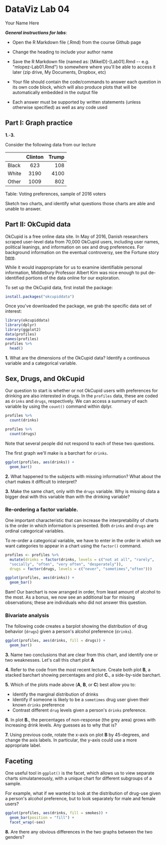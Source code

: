 # DataViz Lab 04
Your Name Here  

***General instructions for labs***: 

+  Open the R Markdown file (.Rmd) from the course Github page

+  Change the heading to include your author name

+  Save the R Markdown file (named as:  [MikeID]-[Lab01].Rmd -- e.g. "mlopez-Lab01.Rmd") to somewhere where you'll be able to access it later (zip drive, My Documents, Dropbox, etc)

+  Your file should contain the code/commands to answer each question in its own code block, which will also produce plots that will be automatically embedded in the output file

+  Each answer must be supported by written statements (unless otherwise specified) as well as any code used

## Part I: Graph practice

**1.**-**3.**

Consider the following data from our lecture


|    | Clinton | Trump|
| :------------ | :-----------: | -------------------: |
| Black| 623| 108 |
| White| 3190| 4100|
| Other| 1009  | 802|

Table: Voting preferences, sample of 2016 voters

Sketch two charts, and identify what questions those charts are able and unable to answer.


## Part II: OkCupid data

OkCupid is a free online data site. In May of 2016, Danish researchers scraped user-level data from 70,000 OkCupid users, including user names, political leanings, and information on sex and drug preferences. For background information on the eventual controversy, see the Fortune story [here](http://fortune.com/2016/05/18/okcupid-data-research/).

While it would inappropriate for us to examine identifiable personal information, Middlebury Professor Albert Kim was nice enough to put de-identified portions of the data online for our exploration.

To set up the OkCupid data, first install the package:


```r
install.packages("okcupiddata")
```

Once you've downloaded the package, we grab the specific data set of interest:


```r
library(okcupiddata) 
library(dplyr)
library(ggplot2)
data(profiles)
names(profiles)
profiles %>%
  head()
```


**1.** What are the dimensions of the OkCupid data? Identify a continuous variable and a categorical variable.

## Sex, Drugs, and OkCupid

Our question to start is whether or not OkCupid users with preferences for drinking are also interested in drugs. In the `profiles` data, these are coded as `drinks` and `drugs`, respectively. We can access a summary of each variable by using the `count()` command within dplyr.


```r
profiles %>%
  count(drinks)

profiles %>%
  count(drugs)
```

Note that several people did not respond to each of these two questions.

The first graph we'll make is a barchart for `drinks`. 


```r
ggplot(profiles, aes(drinks)) + 
  geom_bar()
```

**2.** What happened to the subjects with missing information? What about the chart makes it difficult to interpret?

**3.** Make the same chart, only with the `drugs` variable. Why is missing data a bigger deal with this variable than with the drinking variable?

### Re-ordering a factor variable. 

One important characteristic that can increase the interpretability of charts is the order in which information is presented. Both `drinks` and `drugs` are ordinal categorical variables. 

To re-order a categorical variable, we have to enter in the order in which we want categories to appear in a chart using the `factor()` command.


```r
profiles <- profiles %>%
  mutate(drinks = factor(drinks, levels = c("not at all", "rarely", 
  "socially", "often", "very often", "desperately")), 
  drugs = factor(drugs, levels = c("never", "sometimes","often")))

ggplot(profiles, aes(drinks)) + 
  geom_bar()
```

Bam! Our barchart is now arranged in order, from least amount of alcohol to the most. As a bonus, we now see an additional bar for missing observations; these are individuals who did not answer this question.

### Bivariate analysis 

The following code creates a barplot showing the distribution of drug behavior (`drugs`) given a person's alcohol preference (`drinks`). 


```r
ggplot(profiles, aes(drinks, fill = drugs)) + 
  geom_bar()
```


**3.** Name two conclusions that are clear from this chart, and identify one or two weaknesses. Let's call this chart plot **A**

**4.** Refer to the code from the most recent lecture. Create both plot **B**, a stacked barchart showing percentages and plot **C.**, a side-by-side barchart.

**5.** Which of the plots made above (**A**, **B**, or **C**) best allow you to:

+ Identify the marginal distribution of drinks
+ Identify if someone is likely to be a `sometimes` drug user given their known `drinks` preference
+ Contrast different `drug` levels given a person's `drinks` preference.


**6.** In plot **B.**, the percentages of non-response (the grey area) grows with increasing drink levels. Any guesses as to why that is?

**7.** Using previous code, rotate the x-axis on plot **B** by 45-degrees, and change the axis labels. In particular, the y-axis could use a more appropriate label.


## Faceting

One useful tool in `ggplot()` is the facet, which allows us to view separate charts simulataneously, with a unique chart for different subgroups of a sample.

For example, what if we wanted to look at the distribution of drug-use given a person's alcohol preference, but to look separately for male and female users?


```r
ggplot(profiles, aes(drinks, fill = smokes)) + 
  geom_bar(position = "fill") + 
  facet_wrap(~sex)
```

**8.** Are there any obvious differences in the two graphs between the two genders?
